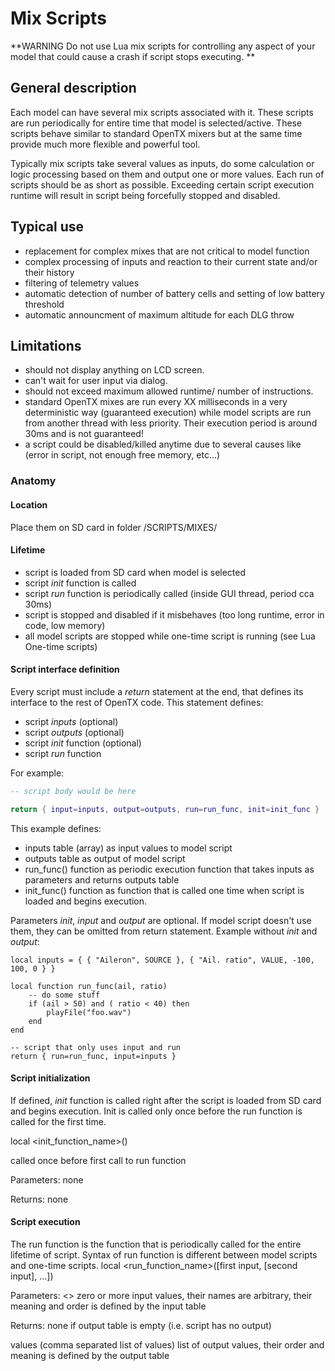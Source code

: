# Mix Scripts

**WARNING
Do not use Lua mix scripts for controlling any aspect of your model that could cause a crash if script stops executing.
**

## General description

Each model can have several mix scripts associated with it. These scripts are run periodically for entire time that model is selected/active. These scripts behave similar to standard OpenTX mixers but at the same time provide much more flexible and powerful tool.

Typically mix scripts take several values as inputs, do some calculation or logic processing based on them and output one or more values. Each run of scripts should be as short as possible. Exceeding certain script execution runtime will result in script being forcefully stopped and disabled.


## Typical use

* replacement for complex mixes that are not critical to model function
* complex processing of inputs and reaction to their current state and/or their history
* filtering of telemetry values
* automatic detection of number of battery cells and setting of low battery threshold
* automatic announcment of maximum altitude for each DLG throw

## Limitations

* should not display anything on LCD screen.
* can't wait for user input via dialog.
* should not exceed maximum allowed runtime/ number of instructions.
* standard OpenTX mixes are run every XX milliseconds in a very deterministic way (guaranteed execution) while model scripts are run from another thread with less priority. Their execution period is around 30ms and is not guaranteed!
* a script could be disabled/killed anytime due to several causes like (error in script, not enough free memory, etc...)

### Anatomy

#### Location

Place them on SD card in folder /SCRIPTS/MIXES/

#### Lifetime

* script is loaded from SD card when model is selected
* script *init* function is called
* script *run* function is periodically called (inside GUI thread, period cca 30ms)
* script is stopped and disabled if it misbehaves (too long runtime, error in code, low memory)
* all model scripts are stopped while one-time script is running (see Lua One-time scripts)

#### Script interface definition

Every script must include a *return* statement at the end, that defines its interface to the rest of OpenTX code. This statement defines:
* script *inputs* (optional)
* script *outputs* (optional)
* script *init* function (optional)
* script *run* function

For example:
```lua
-- script body would be here

return { input=inputs, output=outputs, run=run_func, init=init_func }
```

This example defines:
* inputs table (array) as input values to model script
* outputs table as output of model script
* run_func() function as periodic execution function that takes inputs as parameters and returns outputs table
* init_func() function as function that is called one time when script is loaded and begins execution.

Parameters *init*, *input* and *output* are optional. If model script doesn't use them, they can be omitted from return statement. Example without *init* and *output*:

```
local inputs = { { "Aileron", SOURCE }, { "Ail. ratio", VALUE, -100, 100, 0 } }

local function run_func(ail, ratio)
    -- do some stuff
    if (ail > 50) and ( ratio < 40) then
        playFile("foo.wav")    
    end
end

-- script that only uses input and run
return { run=run_func, input=inputs }
```

#### Script initialization

If defined, *init* function is called right after the script is loaded from SD card and begins execution. Init is called only once before the run function is called for the first time.

local <init_function_name>()

called once before first call to run function

Parameters: none

Returns: none


#### Script execution

The run function is the function that is periodically called for the entire lifetime of script. Syntax of run function is different between model scripts and one-time scripts.
local <run_function_name>([first input, [second input], …])


Parameters:
<>
zero or more input values, their names are arbitrary, their meaning and order is defined by the input table

Returns:
none
if output table is empty (i.e. script has no output)


values
(comma separated list of values) list of output values,                         their order and meaning is defined by the output table



